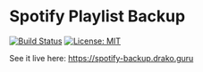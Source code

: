 # Spotify Playlist Backup

[![Build Status](https://github.com/Drako/SpotifyBackup/workflows/build-and-test/badge.svg)](https://github.com/Drako/SpotifyBackup/actions?query=workflow%3Abuild-and-test)
[![License: MIT](https://img.shields.io/badge/License-MIT-yellow.svg)](https://opensource.org/licenses/MIT)

See it live here: https://spotify-backup.drako.guru
